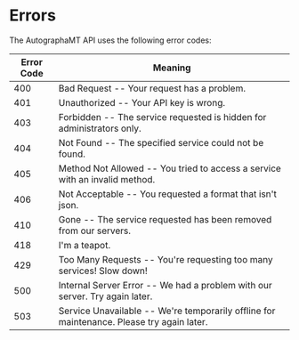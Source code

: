 # Errors

The AutographaMT API uses the following error codes:


Error Code | Meaning
---------- | -------
400 | Bad Request -- Your request has a problem.
401 | Unauthorized -- Your API key is wrong.
403 | Forbidden -- The service requested is hidden for administrators only.
404 | Not Found -- The specified service could not be found.
405 | Method Not Allowed -- You tried to access a service with an invalid method.
406 | Not Acceptable -- You requested a format that isn't json.
410 | Gone -- The service requested has been removed from our servers.
418 | I'm a teapot.
429 | Too Many Requests -- You're requesting too many services! Slow down!
500 | Internal Server Error -- We had a problem with our server. Try again later.
503 | Service Unavailable -- We're temporarily offline for maintenance. Please try again later.
